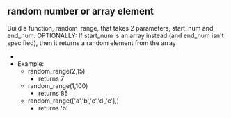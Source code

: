 ## random number or array element

Build a function, random_range, that takes 2 parameters, start_num and end_num.  OPTIONALLY: If start_num is an array instead (and end_num isn't specified), then it returns a random element from the array

-
- Example:
	- random_range(2,15)
		- returns 7
	- random_range(1,100)
		- returns 85
	- random_range(['a','b','c','d','e'],)
		- returns 'b'
